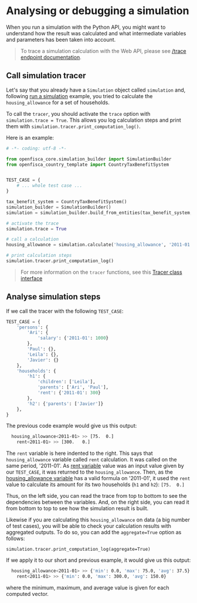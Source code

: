 # Analysing or debugging a simulation

When you run a simulation with the Python API, you might want to understand how the result was calculated and what intermediate variables and parameters has been taken into account.

> To trace a simulation calculation with the Web API, please see [/trace endpoint documentation](openfisca-web-api/trace-simulation.md).


## Call simulation tracer

Let's say that you already have a `Simulation` object called `simulation` and, following [run a simulation](simulate/run-simulation.md) example, you tried to calculate the `housing_allowance` for a set of households.

To call the `tracer`, you should activate the `trace` option with `simulation.trace = True`. This allows you log calculation steps and print them with `simulation.tracer.print_computation_log()`.

Here is an example:

```python
# -*- coding: utf-8 -*-

from openfisca_core.simulation_builder import SimulationBuilder
from openfisca_country_template import CountryTaxBenefitSystem


TEST_CASE = {
    # ... whole test case ...
}

tax_benefit_system = CountryTaxBenefitSystem()
simulation_builder = SimulationBuilder()
simulation = simulation_builder.build_from_entities(tax_benefit_system, TEST_CASE)

# activate the trace
simulation.trace = True

# call a calculation
housing_allowance = simulation.calculate('housing_allowance', '2011-01')

# print calculation steps
simulation.tracer.print_computation_log()
```

> For more information on the `tracer` functions, see this [Tracer class interface](openfisca-python-api/tracer.html)

## Analyse simulation steps

If we call the tracer with the following `TEST_CASE`:

```python
TEST_CASE = {
    'persons': {
        'Ari': {
            'salary': {'2011-01': 1000}
        }, 
        'Paul': {}, 
        'Leila': {}, 
        'Javier': {}
    },
    'households': {
        'h1': {
            'children': ['Leila'], 
            'parents': ['Ari', 'Paul'],
            'rent': {'2011-01': 300}
        },
        'h2': {'parents': ['Javier']}
    },
}
```

The previous code example would give us this output:

```sh
  housing_allowance<2011-01> >> [75.  0.]
    rent<2011-01> >> [300.   0.]
```

The `rent` variable is here indented to the right. This says that `housing_allowance` variable called `rent` calculation. It was called on the same period, '2011-01'. As [rent variable](https://demo.openfisca.org/legislation/rent) value was an input value given by our `TEST_CASE`, it was returned to the `housing_allowance`. Then, as the [housing_allowance variable](https://demo.openfisca.org/legislation/housing_allowance) has a valid formula on '2011-01', it used the `rent` value to calculate its amount for its two households (`h1` and `h2`): `[75.  0.]`

Thus, on the left side, you can read the trace from top to bottom to see the dependencies between the variables. And, on the right side, you can read it from bottom to top to see how the simulation result is built.

Likewise if you are calculating this `housing_allowance` on data (a big number of test cases), you will be able to check your calculation results with aggregated outputs. To do so, you can add the `aggregate=True` option as follows:

```
simulation.tracer.print_computation_log(aggregate=True)
```

If we apply it to our short and previous example, it would give us this output:

```sh
  housing_allowance<2011-01> >> {'min': 0.0, 'max': 75.0, 'avg': 37.5}
    rent<2011-01> >> {'min': 0.0, 'max': 300.0, 'avg': 150.0}
```

where the minimum, maximum, and average value is given for each computed vector.
